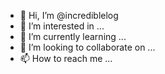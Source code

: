 - 👋 Hi, I’m @incrediblelog
- 👀 I’m interested in ...
- 🌱 I’m currently learning ...
- 💞️ I’m looking to collaborate on ...
- 📫 How to reach me ...

<!---
incrediblelog/incrediblelog is a ✨ special ✨ repository because its `README.md` (this file) appears on your GitHub profile.
You can click the Preview link to take a look at your changes.
--->

